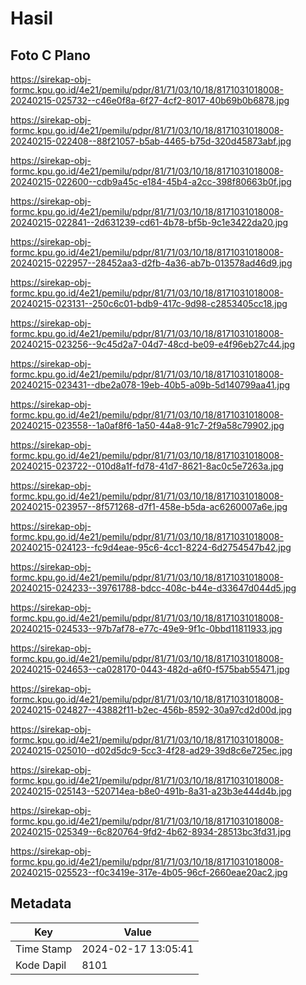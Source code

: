 # Hasil

## Foto C Plano

https://sirekap-obj-formc.kpu.go.id/4e21/pemilu/pdpr/81/71/03/10/18/8171031018008-20240215-025732--c46e0f8a-6f27-4cf2-8017-40b69b0b6878.jpg

https://sirekap-obj-formc.kpu.go.id/4e21/pemilu/pdpr/81/71/03/10/18/8171031018008-20240215-022408--88f21057-b5ab-4465-b75d-320d45873abf.jpg

https://sirekap-obj-formc.kpu.go.id/4e21/pemilu/pdpr/81/71/03/10/18/8171031018008-20240215-022600--cdb9a45c-e184-45b4-a2cc-398f80663b0f.jpg

https://sirekap-obj-formc.kpu.go.id/4e21/pemilu/pdpr/81/71/03/10/18/8171031018008-20240215-022841--2d631239-cd61-4b78-bf5b-9c1e3422da20.jpg

https://sirekap-obj-formc.kpu.go.id/4e21/pemilu/pdpr/81/71/03/10/18/8171031018008-20240215-022957--28452aa3-d2fb-4a36-ab7b-013578ad46d9.jpg

https://sirekap-obj-formc.kpu.go.id/4e21/pemilu/pdpr/81/71/03/10/18/8171031018008-20240215-023131--250c6c01-bdb9-417c-9d98-c2853405cc18.jpg

https://sirekap-obj-formc.kpu.go.id/4e21/pemilu/pdpr/81/71/03/10/18/8171031018008-20240215-023256--9c45d2a7-04d7-48cd-be09-e4f96eb27c44.jpg

https://sirekap-obj-formc.kpu.go.id/4e21/pemilu/pdpr/81/71/03/10/18/8171031018008-20240215-023431--dbe2a078-19eb-40b5-a09b-5d140799aa41.jpg

https://sirekap-obj-formc.kpu.go.id/4e21/pemilu/pdpr/81/71/03/10/18/8171031018008-20240215-023558--1a0af8f6-1a50-44a8-91c7-2f9a58c79902.jpg

https://sirekap-obj-formc.kpu.go.id/4e21/pemilu/pdpr/81/71/03/10/18/8171031018008-20240215-023722--010d8a1f-fd78-41d7-8621-8ac0c5e7263a.jpg

https://sirekap-obj-formc.kpu.go.id/4e21/pemilu/pdpr/81/71/03/10/18/8171031018008-20240215-023957--8f571268-d7f1-458e-b5da-ac6260007a6e.jpg

https://sirekap-obj-formc.kpu.go.id/4e21/pemilu/pdpr/81/71/03/10/18/8171031018008-20240215-024123--fc9d4eae-95c6-4cc1-8224-6d2754547b42.jpg

https://sirekap-obj-formc.kpu.go.id/4e21/pemilu/pdpr/81/71/03/10/18/8171031018008-20240215-024233--39761788-bdcc-408c-b44e-d33647d044d5.jpg

https://sirekap-obj-formc.kpu.go.id/4e21/pemilu/pdpr/81/71/03/10/18/8171031018008-20240215-024533--97b7af78-e77c-49e9-9f1c-0bbd11811933.jpg

https://sirekap-obj-formc.kpu.go.id/4e21/pemilu/pdpr/81/71/03/10/18/8171031018008-20240215-024653--ca028170-0443-482d-a6f0-f575bab55471.jpg

https://sirekap-obj-formc.kpu.go.id/4e21/pemilu/pdpr/81/71/03/10/18/8171031018008-20240215-024827--43882f11-b2ec-456b-8592-30a97cd2d00d.jpg

https://sirekap-obj-formc.kpu.go.id/4e21/pemilu/pdpr/81/71/03/10/18/8171031018008-20240215-025010--d02d5dc9-5cc3-4f28-ad29-39d8c6e725ec.jpg

https://sirekap-obj-formc.kpu.go.id/4e21/pemilu/pdpr/81/71/03/10/18/8171031018008-20240215-025143--520714ea-b8e0-491b-8a31-a23b3e444d4b.jpg

https://sirekap-obj-formc.kpu.go.id/4e21/pemilu/pdpr/81/71/03/10/18/8171031018008-20240215-025349--6c820764-9fd2-4b62-8934-28513bc3fd31.jpg

https://sirekap-obj-formc.kpu.go.id/4e21/pemilu/pdpr/81/71/03/10/18/8171031018008-20240215-025523--f0c3419e-317e-4b05-96cf-2660eae20ac2.jpg


## Metadata

| Key        | Value               |
| ---------- | ------------------- |
| Time Stamp | 2024-02-17 13:05:41 |
| Kode Dapil | 8101                |



